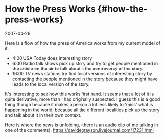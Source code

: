 # How the Press Works {#how-the-press-works}

2007-04-26

Here is a flow of how the press of America works from my current model
of it.

* 4:00 USA Today does interesting story
* 6:00 Radio talk shows pick up story and try to get people mentioned
  in the article on the air to talk about it the controversy of the
  story.
* 16:00 TV news stations try find local versions of interesting story
  by contacting the people mentioned in the story because they might
  have leads to the local version of the story.

It's interesting to see how this works first hand. It seems that a lot
of it is quite derivative, more than I had originally suspected. I
guess this is a good thing though because it makes a person a lot less
likely to 'miss' what is happening in the world, because all the
different localities pick up the story and talk about it in their own
context.

Here is where the news is unfolding, (there is an audio clip of me
talking in one of the comments), <a
href="https://davidegrayson.livejournal.com/17231.html">https://davidegrayson.livejournal.com/17231.html</a>
